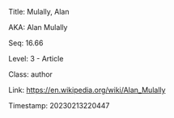 Title:  Mulally, Alan

AKA:    Alan Mulally

Seq:    16.66

Level:  3 - Article

Class:  author

Link:   https://en.wikipedia.org/wiki/Alan_Mulally

Timestamp: 20230213220447
